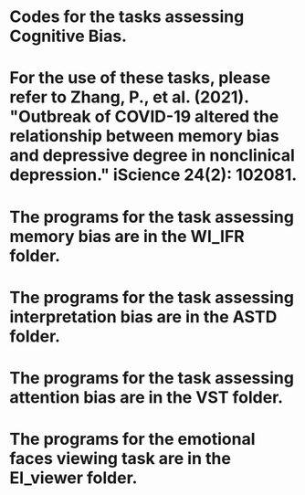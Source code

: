 # Codes for the tasks assessing Cognitive Bias.
# For the use of these tasks, please refer to Zhang, P., et al. (2021). "Outbreak of COVID-19 altered the relationship between memory bias and depressive degree in nonclinical depression." iScience 24(2): 102081.
# The programs for the task assessing memory bias are in the WI_IFR folder.
# The programs for the task assessing interpretation bias are in the ASTD folder.
# The programs for the task assessing attention bias are in the VST folder.
# The programs for the emotional faces viewing task are in the EI_viewer folder.
